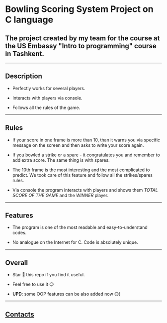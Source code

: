 # Bowling Scoring System Project on C language
## The project created by my team for the course at the US Embassy "Intro to programming" course in Tashkent. 
---

## Description 
* Perfectly works for several players. 

* Interacts with players via console. 

* Follows all the rules of the game.
---

## Rules
* If your score in one frame is more than 10, than it warns you via specific message on the screen and then asks to write your score again.
 
* If you bowled a strike or a spare - it congratulates you and remember to add extra score. The same thing is with spares.	
 
* The 10th frame is the most interesting and the most complicated to predict. We took care of this feature and follow all the strikes/spares rules. 	
 
* Via console the program interacts with players and shows them _TOTAL SCORE OF THE GAME_ and the _WINNER_ player.
---

## Features
* The program is one of the most readable and easy-to-understand codes.

* No analogue on the Internet for C. Code is absolutely unique.
---

## Overall
* Star 🌟 this repo if you find it useful.

* Feel free to use it 😉

* **UPD**: some OOP features can be also added now 🙃)
---

## [Contacts](https://vk.com/k_tigran)
